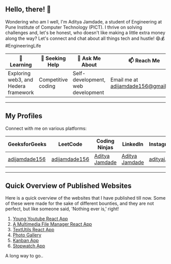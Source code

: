 ## Hello, there! 👋

Wondering who am I well, I'm Aditya Jamdade, a student of Engineering at Pune Institute of Computer Technology (PICT). I thrive on solving challenges and, let's be honest, who doesn't like making a little extra money along the way? Let's connect and chat about all things tech and hustle! 😄💰 #EngineeringLife

| 🌱 **Learning**   | 🤔 **Seeking Help** | 💬 **Ask Me About** | 📫 **Reach Me**           | ⚡ **Fun Fact**        |
|-------------------|---------------------|---------------------|--------------------------|------------------------|
| Exploring web3, and Hedera framework | Competitive coding | Self-development, web development | Email me at adijamdade156@gmail.com | Life is Wonderful! |

---

## My Profiles

Connect with me on various platforms:

| **GeeksforGeeks** | **LeetCode** | **Coding Ninjas** | **LinkedIn** | **Instagram** | **Twitter** | **Discord** |
|-------------------|--------------|-------------------|--------------|---------------|------------|------------|
| [adijamdade156](https://auth.geeksforgeeks.org/user/adijamdade156/practice) | [adijamdade156](https://leetcode.com/adijamdade156/) | [Aditya Jamdade](https://www.codingninjas.com/studio/profile/989a18a2-a83d-4963-8c42-afde094c6cb2) | [Aditya Jamdade](https://www.linkedin.com/in/aditya-jamdade) | [adityaj.19](https://instagram.com/adityaj.19) | [AdityaJamdade08](https://twitter.com/AdityaJamdade08) | [aditya_jamdade08](https://discord.com/users/aditya_jamdade08) |

---

## Quick Overview of Published Websites

Here is a quick overview of the websites that I have published till now. Some of these were made for the sake of different bounties, and they are not perfect, but like someone said, 'Nothing ever is,' right!

1. [Young Youtube React App](https://young-youtube.netlify.app/)
2. [A Multimedia File Manager React App](https://stackupadi-multimedia-app.netlify.app/)
3. [TextUtils React App](https://adityajamdade.github.io/TextUtils-React-app/)
4. [Photo Gallery](https://stackupadi-photo-gallery-app.netlify.app/)
5. [Kanban App](https://stackupadi-kanban-app.netlify.app/)
6. [Stopwatch App](https://stackupadi-stopwatch-app.netlify.app/)

A long way to go..
